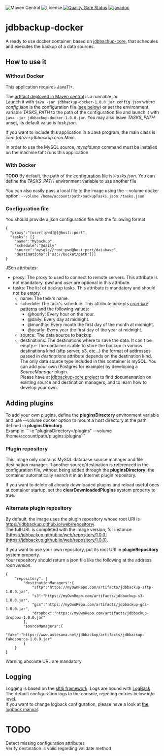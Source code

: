 ![Maven Central](https://img.shields.io/maven-central/v/com.fathzer/jdbbackup-docker)
![License](https://img.shields.io/badge/license-Apache%202.0-brightgreen.svg)
[![Quality Gate Status](https://sonarcloud.io/api/project_badges/measure?project=jdbbackup_jdbbackup-docker&metric=alert_status)](https://sonarcloud.io/summary/new_code?id=jdbbackup_jdbbackup-docker)
[![javadoc](https://javadoc.io/badge2/com.fathzer/jdbbackup-docker/javadoc.svg)](https://javadoc.io/doc/com.fathzer/jdbbackup-docker)

# jdbbackup-docker
A ready to use docker container, based on [jdbbackup-core](https://github.com/jdbbackup/jdbbackup-core), that schedules and executes the backup of a data sources.

## How to use it

### Without Docker
This application requires Java11+.

The [artifact deployed in Maven central](https://repo1.maven.org/maven2/com/fathzer/jdbbackup-docker/1.0.0/jdbbackup-docker-1.0.0.jar) is a runnable jar.  
Launch it with ```java -jar jdbbackup-docker-1.0.0.jar config.json``` where *config.json* is the configuration file ([see below](#configuration-file)) or set the environment variable *TASKS_PATH* to the path of the configuration file and launch it with ```java -jar jdbbackup-docker-1.0.0.jar```. You may also leave *TASKS_PATH* unset, its default value is *task.json*.

If you want to include this application in a Java program, the main class is *com.fathzer.jdbbackup.cron.Main*.

In order to use the MySQL source, *mysqldump* command must be installed on the machine taht runs this application.

### With Docker
**TODO**
By default, the path of the [configuration file](#configuration-file) is */tasks.json*. You can define the *TASKS_PATH* environment variable to use another file

You can also easily pass a local file to the image using the --volume docker option: 
```--volume /home/account/path/backupTasks.json:/tasks.json```


### Configuration file
You should provide a json configuration file with the following format

```
{
  "proxy":"[user[:pwd]@]@host::port",
  "tasks": [{
  	"name":"Mybackup",
  	"schedule":"@daily"
  	"source":"mysql://root:pwd@host:port/database",
  	"destinations":["s3://bucket/path"]}]
}
```

JSon attributes:  
- proxy: The proxy to used to connect to remote servers. This attribute is not mandatory. *pwd* and *user* are optional in this attribute.
- tasks: The list of backup tasks. This attribute is mandatory and should not be empty.
  - name: The task's name.
  - schedule: The task's schedule. This attribute accepts [*cron-like* patterns](https://www.sauronsoftware.it/projects/cron4j/manual.php#p02) and the following values:
    - @hourly: Every hour on the hour.
    - @daily: Every day at midnight.
    - @monthly: Every month the first day of the month at midnight.
    - @yearly: Every year the first day of the year at midnight.
  - source: The data source to backup.
  - destinations: The destinations where to save the data. It can't be empty.e
The container is able to store the backup in various destinations kind (sftp server, s3, etc...) the format of addresses passed in *destinations* attribute depends on the destination kind.  
The only data source type included in this container is mySQL. You can add your own (Postgres for example) by developing a *SourceManager* plugin.  
Please have at [jdbbackup-core project](https://github.com/jdbbackup/jdbbackup-core) to find documentation on existing source and destination managers, and to learn how to develop your own. 

## Adding plugins
To add your own plugins, define the **pluginsDirectory** environment variable and use --volume docker option to mount a host directory at the path defined in **pluginsDirectory**.  
Example: ```-e "pluginsDirectory=/plugins" --volume /home/account/path/plugins:/plugins``̀`

### Plugin repository
This image only contains MySQL database source manager and file destination manager. If another source/destination is referenced in the configuration file, without being added through the **pluginsDirectory**, the container automatically search it in an Internet plugin repository.  

If you want to delete all already downloaded plugins and reload useful ones at container startup, set the **clearDownloadedPlugins** system property to true.

### Alternate plugin repository
By default, the image uses the plugin repository whose root URI is https://jdbbackup.github.io/web/repository/.  
The full URL is completed with the image version, for instance [https://jdbbackup.github.io/web/repository/1.0.0](https://jdbbackup.github.io/web/repository/1.0.0).

If you want to use your own repository, put its root URI in **pluginRepository** system property.  
Your repository should return a json file like the following at the address *root*/*version*.

```
{
	"repository": {
		"destinationManagers":{
			"sftp":"https://myOwnRepo.com/artifacts/jdbbackup-sftp-1.0.0.jar",
			"s3":"https://myOwnRepo.com/artifacts/jdbbackup-s3-1.0.0.jar",
			"gcs":"https://myOwnRepo.com/artifacts/jdbbackup-gcs-1.0.0.jar",
			"dropbox":"https://myOwnRepo.com/artifacts/jdbbackup-dropbox-1.0.0.jar"
		},
		"sourceManagers":{
			"fake":"https://www.astesana.net/jdbbackup/artifacts/jdbbackup-fakesource-1.0.0.jar"
		}
	}
}
```
Warning absolute URL are mandatory.

## Logging
Logging is based on the [slf4j framework](https://www.slf4j.org/). Logs are bound with [LogBack](https://logback.qos.ch/manual/).  
The default configuration logs to the console, rejecting entries below *info* level.  
If you want to change logback configuration, please have a look at [the logback manual](https://logback.qos.ch/manual/configuration.html).

# TODO
Detect missing configuration attributes  
Verify destination is valid regarding validate method